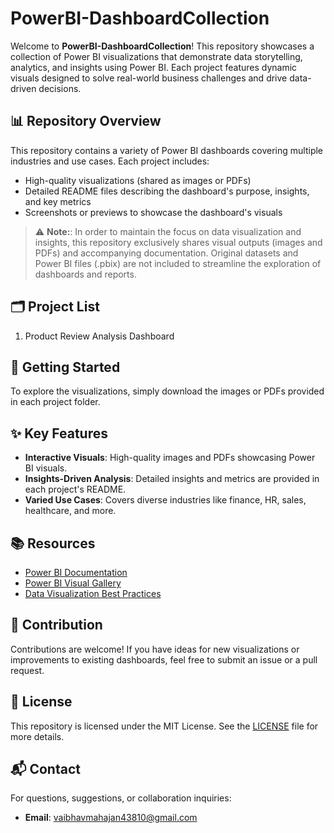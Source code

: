 
# PowerBI-DashboardCollection

Welcome to **PowerBI-DashboardCollection**! This repository showcases a collection of Power BI visualizations that demonstrate data storytelling, analytics, and insights using Power BI. Each project features dynamic visuals designed to solve real-world business challenges and drive data-driven decisions.

## 📊 Repository Overview

This repository contains a variety of Power BI dashboards covering multiple industries and use cases. Each project includes:

- High-quality visualizations (shared as images or PDFs)
- Detailed README files describing the dashboard's purpose, insights, and key metrics
- Screenshots or previews to showcase the dashboard's visuals

> ⚠️ **Note:**: In order to maintain the focus on data visualization and insights, this repository exclusively shares visual outputs (images and PDFs) and accompanying documentation. Original datasets and Power BI files (.pbix) are not included to streamline the exploration of dashboards and reports.

## 🗂️ Project List

1. Product Review Analysis Dashboard

## 🚀 Getting Started

To explore the visualizations, simply download the images or PDFs provided in each project folder.

## ✨ Key Features

- **Interactive Visuals**: High-quality images and PDFs showcasing Power BI visuals.
- **Insights-Driven Analysis**: Detailed insights and metrics are provided in each project's README.
- **Varied Use Cases**: Covers diverse industries like finance, HR, sales, healthcare, and more.

## 📚 Resources

- [Power BI Documentation](https://docs.microsoft.com/en-us/power-bi/)
- [Power BI Visual Gallery](https://appsource.microsoft.com/home)
- [Data Visualization Best Practices](https://www.data-to-viz.com/)

## 🤝 Contribution

Contributions are welcome! If you have ideas for new visualizations or improvements to existing dashboards, feel free to submit an issue or a pull request.

## 📝 License

This repository is licensed under the MIT License. See the [LICENSE](LICENSE) file for more details.

## 📬 Contact

For questions, suggestions, or collaboration inquiries:

- **Email**: vaibhavmahajan43810@gmail.com
